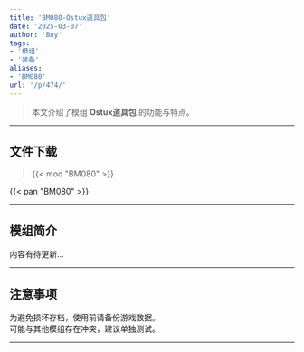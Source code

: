 ```yaml
---
title: 'BM080-Ostux道具包'
date: '2025-03-07'
author: 'Bny'
tags:
- '模组'
- '装备'
aliases:
- 'BM080'
url: '/p/474/'
---
```


> 本文介绍了模组 **Ostux道具包** 的功能与特点。

---

## 文件下载  

> {{< mod "BM080" >}}  

{{< pan "BM080" >}}  

---

## 模组简介

>  
内容有待更新...  

---

## 注意事项

>  
为避免损坏存档，使用前请备份游戏数据。  
可能与其他模组存在冲突，建议单独测试。  

---

